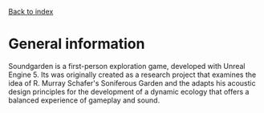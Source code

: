 [Back to index](Soundgarden_Documentation.md)

# General information


Soundgarden is a first-person exploration game, developed with Unreal Engine 5.
Its was originally created as a research project that examines the idea of R. Murray Schafer's Soniferous Garden and the adapts his acoustic design principles for the development of a dynamic ecology that offers a balanced experience of gameplay and sound.